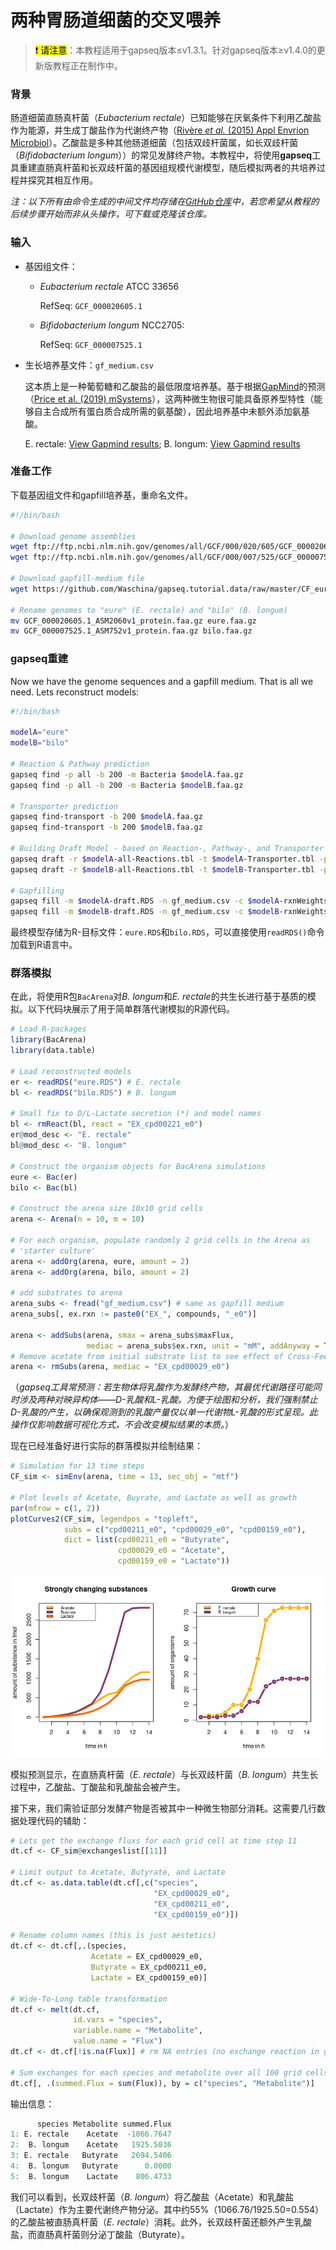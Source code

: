 # 两种胃肠道细菌的交叉喂养

> <mark>:heavy_exclamation_mark: 请注意</mark>：本教程适用于gapseq版本≤v1.3.1。针对gapseq版本≥v1.4.0的更新版教程正在制作中。

### 背景

肠道细菌直肠真杆菌（*Eubacterium rectale*）已知能够在厌氧条件下利用乙酸盐作为能源，并生成丁酸盐作为代谢终产物（[Rivère *et al.* (2015) Appl Envrion Microbiol](https://pubmed.ncbi.nlm.nih.gov/26319874/)）。乙酸盐是多种其他肠道细菌（包括双歧杆菌属，如长双歧杆菌（*Bifidobacterium longum*））的常见发酵终产物。本教程中，将使用**gapseq**工具重建直肠真杆菌和长双歧杆菌的基因组规模代谢模型，随后模拟两者的共培养过程并探究其相互作用。

*注：以下所有由命令生成的中间文件均存储在[GitHub仓库](https://github.com/Waschina/gapseq.tutorial.data)中，若您希望从教程的后续步骤开始而非从头操作，可下载或克隆该仓库。*

### 输入

- 基因组文件：

  - *Eubacterium rectale* ATCC 33656

    RefSeq: `GCF_000020605.1`

  - *Bifidobacterium longum* NCC2705: 

    RefSeq: `GCF_000007525.1`

- 生长培养基文件：`gf_medium.csv` 

  这本质上是一种葡萄糖和乙酸盐的最低限度培养基。基于根据[GapMind](http://papers.genomics.lbl.gov/cgi-bin/gapView.cgi)的预测（[Price et al. (2019) mSystems](https://doi.org/10.1101/741918 )），这两种微生物很可能具备原养型特性（能够自主合成所有蛋白质合成所需的氨基酸），因此培养基中未额外添加氨基酸。

  E. rectale: [View Gapmind results](http://papers.genomics.lbl.gov/cgi-bin/gapView.cgi?orgs=NCBI__GCF_000020605.1&set=aa); B. longum: [View Gapmind results](http://papers.genomics.lbl.gov/cgi-bin/gapView.cgi?orgs=NCBI__GCF_000007525.1&set=aa)

### 准备工作

下载基因组文件和gapfill培养基，重命名文件。

```sh
#!/bin/bash

# Download genome assemblies 
wget ftp://ftp.ncbi.nlm.nih.gov/genomes/all/GCF/000/020/605/GCF_000020605.1_ASM2060v1/GCF_000020605.1_ASM2060v1_protein.faa.gz
wget ftp://ftp.ncbi.nlm.nih.gov/genomes/all/GCF/000/007/525/GCF_000007525.1_ASM752v1/GCF_000007525.1_ASM752v1_protein.faa.gz

# Download gapfill-medium file
wget https://github.com/Waschina/gapseq.tutorial.data/raw/master/CF_eure_bilo/gf_medium.csv

# Rename genomes to "eure" (E. rectale) and "bilo" (B. longum) 
mv GCF_000020605.1_ASM2060v1_protein.faa.gz eure.faa.gz
mv GCF_000007525.1_ASM752v1_protein.faa.gz bilo.faa.gz
```

### gapseq重建 

Now we have the genome sequences and a gapfill medium. That is all we need. Lets reconstruct models:

```sh
#!/bin/bash

modelA="eure"
modelB="bilo"

# Reaction & Pathway prediction
gapseq find -p all -b 200 -m Bacteria $modelA.faa.gz
gapseq find -p all -b 200 -m Bacteria $modelB.faa.gz

# Transporter prediction
gapseq find-transport -b 200 $modelA.faa.gz 
gapseq find-transport -b 200 $modelB.faa.gz

# Building Draft Model - based on Reaction-, Pathway-, and Transporter prediction
gapseq draft -r $modelA-all-Reactions.tbl -t $modelA-Transporter.tbl -p $modelA-all-Pathways.tbl -c $modelA.faa.gz -u 200 -l 100
gapseq draft -r $modelB-all-Reactions.tbl -t $modelB-Transporter.tbl -p $modelB-all-Pathways.tbl -c $modelB.faa.gz -u 200 -l 100

# Gapfilling
gapseq fill -m $modelA-draft.RDS -n gf_medium.csv -c $modelA-rxnWeights.RDS -g $modelA-rxnXgenes.RDS -b 100
gapseq fill -m $modelB-draft.RDS -n gf_medium.csv -c $modelB-rxnWeights.RDS -g $modelB-rxnXgenes.RDS -b 100
```

最终模型存储为R-目标文件：`eure.RDS`和`bilo.RDS`，可以直接使用`readRDS()`命令加载到R语言中。


### 群落模拟

在此，将使用R包`BacArena`对*B. longum*和*E. rectale*的共生长进行基于基质的模拟。以下代码块展示了用于简单群落代谢模拟的R源代码。

```R
# Load R-packages
library(BacArena)
library(data.table)

# Load reconstructed models
er <- readRDS("eure.RDS") # E. rectale
bl <- readRDS("bilo.RDS") # B. longum

# Small fix to D/L-Lactate secretion (*) and model names
bl <- rmReact(bl, react = "EX_cpd00221_e0")
er@mod_desc <- "E. rectale"
bl@mod_desc <- "B. longum"

# Construct the organism objects for BacArena simulations
eure <- Bac(er)
bilo <- Bac(bl)

# Construct the arena size 10x10 grid cells
arena <- Arena(n = 10, m = 10)

# For each organism, populate randomly 2 grid cells in the Arena as 
# 'starter culture'
arena <- addOrg(arena, eure, amount = 2)
arena <- addOrg(arena, bilo, amount = 2)

# add substrates to arena
arena_subs <- fread("gf_medium.csv") # same as gapfill medium
arena_subs[, ex.rxn := paste0("EX_", compounds, "_e0")]

arena <- addSubs(arena, smax = arena_subs$maxFlux, 
                 mediac = arena_subs$ex.rxn, unit = "mM", addAnyway = T)
# Remove acetate from initial substrate list to see effect of Cross-Feeding
arena <- rmSubs(arena, mediac = "EX_cpd00029_e0") 

```

（*gapseq工具常预测：若生物体将乳酸作为发酵终产物，其最优代谢路径可能同时涉及两种对映异构体——D-乳酸和L-乳酸。为便于绘图和分析，我们强制禁止D-乳酸的产生，以确保观测到的乳酸产量仅以单一代谢物L-乳酸的形式呈现。此操作仅影响数据可视化方式，不会改变模拟结果的本质。*）

现在已经准备好进行实际的群落模拟并绘制结果：

```R
# Simulation for 13 time steps
CF_sim <- simEnv(arena, time = 13, sec_obj = "mtf")

# Plot levels of Acetate, Buyrate, and Lactate as well as growth
par(mfrow = c(1, 2))
plotCurves2(CF_sim, legendpos = "topleft",
            subs = c("cpd00211_e0", "cpd00029_e0", "cpd00159_e0"),
            dict = list(cpd00211_e0 = "Butyrate", 
                        cpd00029_e0 = "Acetate", 
                        cpd00159_e0 = "Lactate"))
```

![](https://github.com/Waschina/gapseq.tutorial.data/raw/master/CF_eure_bilo/CF_eure_bilo.png)

模拟预测显示，在直肠真杆菌（*E. rectale*）与长双歧杆菌（*B. longum*）共生长过程中，乙酸盐、丁酸盐和乳酸盐会被产生。

接下来，我们需验证部分发酵产物是否被其中一种微生物部分消耗。这需要几行数据处理代码的辅助：

```R
# Lets get the exchange fluxs for each grid cell at time step 11
dt.cf <- CF_sim@exchangeslist[[11]]

# Limit output to Acetate, Butyrate, and Lactate
dt.cf <- as.data.table(dt.cf[,c("species",
                                "EX_cpd00029_e0",
                                "EX_cpd00211_e0",
                                "EX_cpd00159_e0")])

# Rename column names (this is just aestetics)
dt.cf <- dt.cf[,.(species, 
                  Acetate = EX_cpd00029_e0, 
                  Butyrate = EX_cpd00211_e0,
                  Lactate = EX_cpd00159_e0)]

# Wide-To-Long table transformation
dt.cf <- melt(dt.cf, 
              id.vars = "species", 
              variable.name = "Metabolite", 
              value.name = "Flux")
dt.cf <- dt.cf[!is.na(Flux)] # rm NA entries (no exchange reaction in grid cell)

# Sum exchanges for each species and metabolite over all 100 grid cells
dt.cf[, .(summed.Flux = sum(Flux)), by = c("species", "Metabolite")]
```

输出信息：

```R
      species Metabolite summed.Flux
1: E. rectale    Acetate  -1066.7647
2:  B. longum    Acetate   1925.5036
3: E. rectale   Butyrate   2694.5406
4:  B. longum   Butyrate      0.0000
5:  B. longum    Lactate    806.4733
```

我们可以看到，长双歧杆菌（*B. longum*）将乙酸盐（Acetate）和乳酸盐（Lactate）作为主要代谢终产物分泌。其中约55%（1066.76/1925.50=0.554）的乙酸盐被直肠真杆菌（*E. rectale*）消耗。此外，长双歧杆菌还额外产生乳酸盐，而直肠真杆菌则分泌丁酸盐（Butyrate）。